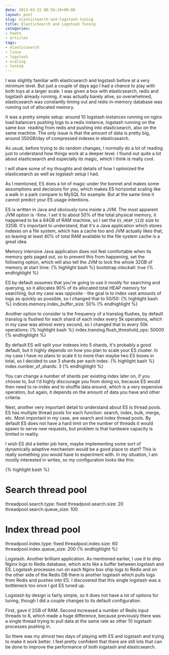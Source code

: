```yaml
---
date: 2013-03-22 00:50:29+00:00
layout: post
slug: elasticsearch-and-logstash-tuning
title: ElasticSearch and Logstash Tuning
categories:
- howto
- articles
tags:
- elasticsearch
- linux
- logstash
- scaling
- tuning
---
```


I was slightly familiar with elasticsearch and logstash before at a very
minimum level. But just a couple of days ago I had a chance to play with both
toys at a larger scale. I was given a box with elasticsearch, redis and
logstash already running, it was actually barely alive, so overwhelmed,
elasticsearch was constantly timing out and redis in-memory database was
running out of allocated memory.

It was a pretty simple setup: around 10 logstash instances running on nginx
load balancers pushing logs to a redis instance, logstash running on the same
box  reading from redis and pushing into elasticsearch, also on the same
machine. The only issue is that the amount of data is pretty big, around
350GB/day of compressed indexes in elasticsearch.

As usual, before trying to do random changes, I normally do a lot of reading
just to understand how things work at a deeper level. I found out quite a lot
about elasticsearch and especially its magic, which I think is really cool.

I will share some of my thoughts and details of how I optimized the
elasticsearch as well as logstash setup I had.

As I mentioned, ES does a lot of magic under the bonnet and makes some
assumptions and decisions for you, which makes ES horizontal scaling like a
walk in a park compare to MySQL for example. But at the same time it cannot
predict your ES usage intentions.

ES is written in Java and obviously runs inside a JVM. The most apparent JVM
option is -Xmx. I set it to about 50% of the total physical memory, it happened
to be a 64GB of RAM machine, so I set the `ES_HEAP_SIZE` size to 32GB. It's
important to understand, that it's a Java application which stores indexes on a
file system, which has a cache too and JVM actually likes that, so leaving at
least 40% of total RAM available to the file system cache is a great idea.

Memory intensive Java application does not feel comfortable when its memory
gets paged out, so to prevent this from happening, set the following option,
which will also tell the JVM to lock the whole 32GB of memory at start time:
{% highlight bash %}
bootstrap.mlockall: true
{% endhighlight %}

ES by default assumes that you're going to use it mostly for searching and
querying, so it allocates 90% of its allocated total HEAP memory for searching,
but my case was opposite - the goal is to index vast amounts of logs as quickly
as possible, so I changed that to 50/50:
{% highlight bash %}
indices.memory.index_buffer_size: 50%
{% endhighlight %}

Another option to consider is the frequency of a translog flushes, by default
translog is flushed for each shard of each index every 5k operations, which in
my case was almost every second, so I changed that to every 50k operations:
{% highlight bash %}
index.translog.flush_threshold_ops: 50000
{% endhighlight %}

By default ES will split your indexes into 5 shards, it's probably a good
default, but it highly depends on how you plan to scale your ES cluster. In my
case I have no plans to scale it to more than maybe two ES boxes in total, so I
decided to use 3 shards per each index.
{% highlight bash %}
index.number_of_shards: 3
{% endhighlight %}

You can change a number of shards per existing index later on, if you choose
to, but I'd highly discourage you from doing so, because ES would then need to
re-index and to shuffle data around, which is a very expensive operation, but
again, it depends on the amount of data you have and other criteria.

Next, another very important detail to understand about ES is thread pools. ES
has multiple thread pools for each function: search, index, bulk, merge, etc.
Most important in my case, are search and index thread pools. By default ES
does not have a hard limit on the number of threads it would spawn to serve new
requests, but problem is that hardware capacity is limited in reality.

I wish ES did a better job here, maybe implementing some sort of dynamically
adaptive mechanism would be a good place to start? This is really something you
would have to experiment with. In my situation, I
am mostly interested in writes, so my configuration looks like this:

{% highlight bash %}
# Search thread pool
threadpool.search.type: fixed
threadpool.search.size: 20
threadpool.search.queue_size: 100

# Index thread pool
threadpool.index.type: fixed
threadpool.index.size: 60
threadpool.index.queue_size: 200
{% endhighlight %}

Logstash. Another brilliant application. As mentioned earlier, I use it to ship
Nginx logs to Redis database, which acts like a buffer between logstash and ES.
Logstash processes run on each Nginx box ship logs to Redis and on the other
side of the Redis DB there is another logstash which pulls logs from Redis and
pushes into ES. I discovered that this single logstash was a bottleneck too
once I got ES tuned up.

Logstash by design is fairly simple, so it does not have a lot of options for
tuning, though I did a couple changes to its default configuration.

First, gave it 2GB of RAM. Second increased a number of Redis input threads to
8, which made a huge difference, because previously there was a single thread
trying to pull data at the same rate as other 10 logstash processes pushing in.

So there was my almost two days of playing with ES and logstash and trying to
make it work better. I feel pretty confident that there are still lots that can
be done to improve the performance of both logstash and elasticsearch.
